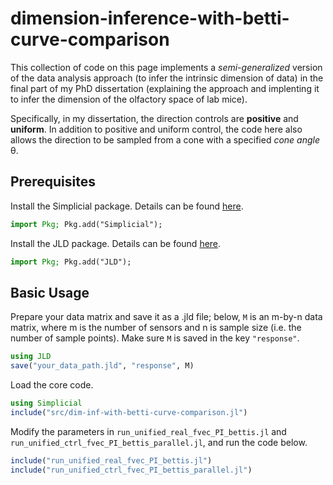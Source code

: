 # dimension-inference-with-betti-curve-comparison
This collection of code on this page implements a _semi-generalized_ version of the data analysis approach (to infer the intrinsic dimension of data) in the final part of my PhD dissertation (explaining the approach and implenting it to infer the dimension of the olfactory space of lab mice). 

Specifically, in my dissertation, the direction controls are **positive** and **uniform**. In addition to positive and uniform control, the code here also allows the direction to be sampled from a cone with a specified _cone angle_ &theta;.

## Prerequisites
Install the Simplicial package. Details can be found [here](https://github.com/nebneuron/Simplicial.jl).
```Julia
import Pkg; Pkg.add("Simplicial");
```
Install the JLD package. Details can be found [here](https://github.com/JuliaIO/JLD.jl).
```Julia
import Pkg; Pkg.add("JLD");
```

## Basic Usage
Prepare your data matrix and save it as a .jld file; below, `M` is an m-by-n data matrix, where m is the number of sensors and n is sample size (i.e. the number of sample points). Make sure `M` is saved in the key `"response"`.
```Julia
using JLD
save("your_data_path.jld", "response", M)
```
Load the core code.
```Julia
using Simplicial
include("src/dim-inf-with-betti-curve-comparison.jl")
```
Modify the parameters in `run_unified_real_fvec_PI_bettis.jl` and `run_unified_ctrl_fvec_PI_bettis_parallel.jl`, and run the code below.
```Julia
include("run_unified_real_fvec_PI_bettis.jl")
include("run_unified_ctrl_fvec_PI_bettis_parallel.jl")
```
